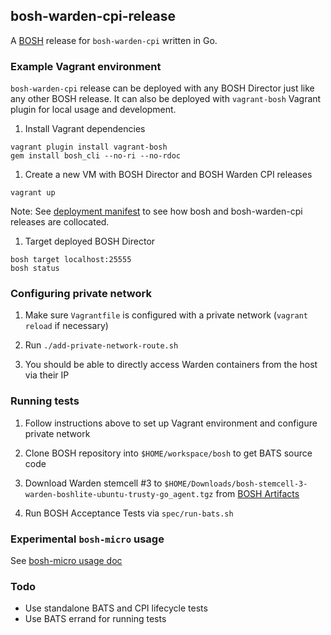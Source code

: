 ## bosh-warden-cpi-release

A [BOSH](https://github.com/cloudfoundry/bosh) release for `bosh-warden-cpi` written in Go.


### Example Vagrant environment

`bosh-warden-cpi` release can be deployed with any BOSH Director 
just like any other BOSH release. It can also be deployed with 
`vagrant-bosh` Vagrant plugin for local usage and development.

1. Install Vagrant dependencies

```
vagrant plugin install vagrant-bosh
gem install bosh_cli --no-ri --no-rdoc
```

1. Create a new VM with BOSH Director and BOSH Warden CPI releases

```
vagrant up
```

Note: See [deployment manifest](manifests/vagrant-bosh.yml) 
to see how bosh and bosh-warden-cpi releases are collocated.

1. Target deployed BOSH Director

```
bosh target localhost:25555
bosh status
```


### Configuring private network

1. Make sure `Vagrantfile` is configured with a private network 
  (`vagrant reload` if necessary)

1. Run `./add-private-network-route.sh`

1. You should be able to directly access Warden containers from the host via their IP


### Running tests

1. Follow instructions above to set up Vagrant environment and configure private network

1. Clone BOSH repository into `$HOME/workspace/bosh` to get BATS source code

1. Download Warden stemcell #3 to `$HOME/Downloads/bosh-stemcell-3-warden-boshlite-ubuntu-trusty-go_agent.tgz`
   from [BOSH Artifacts](https://s3.amazonaws.com/bosh-jenkins-artifacts/bosh-stemcell/warden/bosh-stemcell-3-warden-boshlite-ubuntu-trusty-go_agent.tgz)

1. Run BOSH Acceptance Tests via `spec/run-bats.sh`


### Experimental `bosh-micro` usage

See [bosh-micro usage doc](docs/bosh-micro-usage.md)


### Todo

- Use standalone BATS and CPI lifecycle tests
- Use BATS errand for running tests
